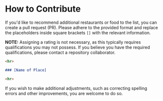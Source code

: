 # How to Contribute

If you'd like to recommend additional restaurants or food to the list, you can create a pull request (PR). Please adhere to the provided format and replace the placeholders inside square brackets `[]` with the relevant information.

**NOTE:** Assigning a rating is not necessary, as this typically requires qualifications you may not possess. If you believe you have the required qualifications, please contact a repository collaborator.

```md
<hr>

### [Name of Place]

<hr>
```

If you wish to make additional adjustments, such as correcting spelling errors and other improvements, you are welcome to do so.


